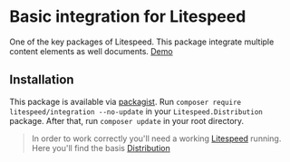 # Basic integration for Litespeed

One of the key packages of Litespeed. This package integrate multiple content elements as well documents.
[Demo](https://litespeed.io)

## Installation

This package is available via [packagist]. Run `composer require litespeed/integration --no-update` in your
`Litespeed.Distribution` package. After that, run `composer update` in your root directory.

> In order to work correctly you'll need a working [Litespeed] running. Here you'll find the basis [Distribution]

[litespeed]: https://litespeed.io
[distribution]: https://github.com/LitespeedProject/Distribution
[packagist]: https://packagist.org/packages/litespeed/integration
